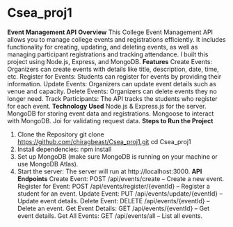 # Csea_proj1
**Event Management API**
**Overview**
This College Event Management API allows you to manage college events and registrations efficiently. It includes functionality for creating, updating, and deleting events, as well as managing participant registrations and tracking attendance. I built this project using Node.js, Express, and MongoDB.
**Features**
Create Events: Organizers can create events with details like title, description, date, time, etc.
Register for Events: Students can register for events by providing their information.
Update Events: Organizers can update event details such as venue and capacity.
Delete Events: Organizers can delete events they no longer need.
Track Participants: The API tracks the students who register for each event.
**Technology Used**
Node.js & Express.js for the server.
MongoDB for storing event data and registrations.
Mongoose to interact with MongoDB.
Joi for validating request data.
**Steps to Run the Project**
1. Clone the Repository 
git clone https://github.com/chiragbeast/Csea_proj1.git
cd Csea_proj1
2. Install dependencies: npm install
3. Set up MongoDB (make sure MongoDB is running on your machine or use MongoDB Atlas).
4. Start the server:
The server will run at http://localhost:3000.
**API Endpoints**
Create Event: POST /api/events/create – Create a new event.
Register for Event: POST /api/events/register/{eventId} – Register a student for an event.
Update Event: PUT /api/events/update/{eventId} – Update event details.
Delete Event: DELETE /api/events/{eventId} – Delete an event.
Get Event Details: GET /api/events/{eventId} – Get event details.
Get All Events: GET /api/events/all – List all events.
